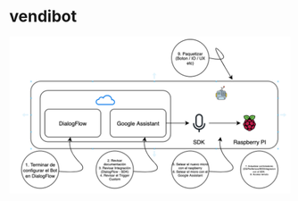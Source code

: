 # vendibot
![alt text](https://github.com/cubicles/vendibot/blob/main/resources/vendibot-diagram.png)
